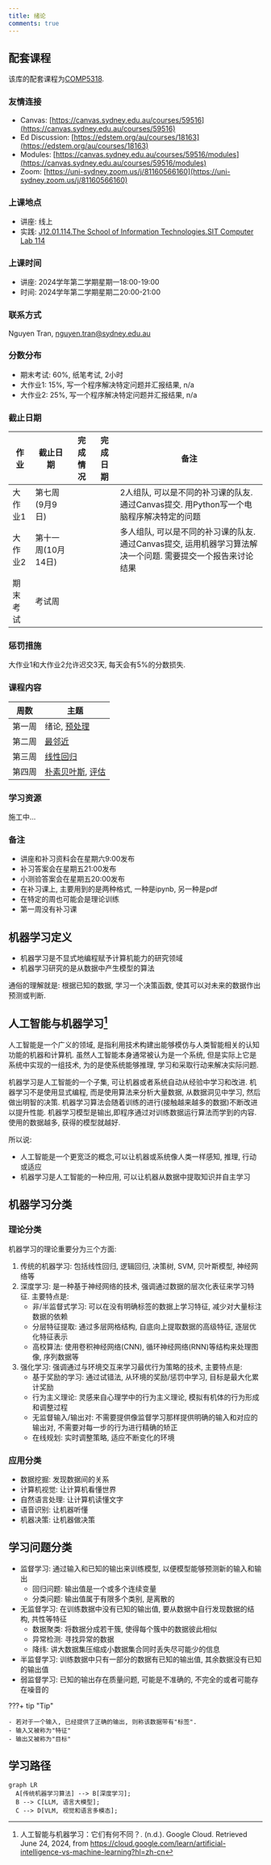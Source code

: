 ```yaml
---
title: 绪论
comments: true
---
```


## 配套课程

该库的配套课程为[COMP5318](https://www.sydney.edu.au/units/COMP5318/2024-S2C-NE-CC).

### 友情连接

- Canvas: [https://canvas.sydney.edu.au/courses/59516](https://canvas.sydney.edu.au/courses/59516)
- Ed Discussion: [https://edstem.org/au/courses/18163](https://edstem.org/au/courses/18163)
- Modules: [https://canvas.sydney.edu.au/courses/59516/modules](https://canvas.sydney.edu.au/courses/59516/modules)
- Zoom: [https://uni-sydney.zoom.us/j/81160566160](https://uni-sydney.zoom.us/j/81160566160)

### 上课地点

- 讲座: 线上
- 实践: [J12.01.114.The School of Information Technologies.SIT Computer Lab 114](https://maps.sydney.edu.au/?room=J12.01.114)

### 上课时间

- 讲座: 2024学年第二学期星期一18:00-19:00
- 时间: 2024学年第二学期星期二20:00-21:00

### 联系方式

Nguyen Tran, nguyen.tran@sydney.edu.au

### 分数分布

- 期末考试: 60%, 纸笔考试, 2小时
- 大作业1: 15%, 写一个程序解决特定问题并汇报结果, n/a
- 大作业2: 25%, 写一个程序解决特定问题并汇报结果, n/a


### 截止日期

|作业|截止日期|完成情况|完成日期|备注|
|-|-|-|-|-|
|大作业1|第七周(9月9日)|||2人组队, 可以是不同的补习课的队友. 通过Canvas提交. 用Python写一个电脑程序解决特定的问题|
|大作业2|第十一周(10月14日)|||多人组队, 可以是不同的补习课的队友. 通过Canvas提交, 运用机器学习算法解决一个问题. 需要提交一个报告来讨论结果|
|期末考试|考试周||||

### 惩罚措施

大作业1和大作业2允许迟交3天, 每天会有5%的分数损失.

### 课程内容

|周数|主题|
|-|-|
|第一周|绪论, [预处理](/算法/预处理)|
|第二周|[最邻近](/算法/最邻近)|
|第三周|[线性回归](/算法/线性回归)|
|第四周|[朴素贝叶斯](/算法/朴素贝叶斯), [评估](/算法/评估)|

### 学习资源

施工中...

### 备注

- 讲座和补习资料会在星期六9:00发布
- 补习答案会在星期五21:00发布
- 小测验答案会在星期五20:00发布
- 在补习课上, 主要用到的是两种格式, 一种是ipynb, 另一种是pdf
- 在特定的周也可能会是理论训练
- 第一周没有补习课

## 机器学习定义

- 机器学习是不显式地编程赋予计算机能力的研究领域
- 机器学习研究的是从数据中产生模型的算法

通俗的理解就是: 根据已知的数据, 学习一个决策函数, 使其可以对未来的数据作出预测或判断.

## 人工智能与机器学习[^1]

人工智能是一个广义的领域, 是指利用技术构建出能够模仿与人类智能相关的认知功能的机器和计算机. 虽然人工智能本身通常被认为是一个系统, 但是实际上它是系统中实现的一组技术, 为的是使系统能够推理, 学习和采取行动来解决实际问题.

机器学习是人工智能的一个子集, 可让机器或者系统自动从经验中学习和改进. 机器学习不是使用显式编程, 而是使用算法来分析大量数据, 从数据洞见中学习, 然后做出明智的决策. 机器学习算法会随着训练的进行(接触越来越多的数据)不断改进以提升性能. 机器学习模型是输出,即程序通过对训练数据运行算法而学到的内容. 使用的数据越多, 获得的模型就越好.

所以说:

- 人工智能是一个更宽泛的概念,可以让机器或系统像人类一样感知, 推理, 行动或适应
- 机器学习是人工智能的一种应用, 可以让机器从数据中提取知识并自主学习

## 机器学习分类

### 理论分类

机器学习的理论重要分为三个方面:

1. 传统的机器学习: 包括线性回归, 逻辑回归, 决策树, SVM, 贝叶斯模型, 神经网络等
2. 深度学习: 是一种基于神经网络的技术, 强调通过数据的层次化表征来学习特征. 主要特点是:
    - 非/半监督式学习: 可以在没有明确标签的数据上学习特征, 减少对大量标注数据的依赖
    - 分层特征提取: 通过多层网格结构, 自底向上提取数据的高级特征, 逐层优化特征表示
    - 高校算法: 使用卷积神经网络(CNN), 循环神经网络(RNN)等结构来处理图像, 序列数据等
3. 强化学习: 强调通过与环境交互来学习最优行为策略的技术, 主要特点是:
    - 基于奖励的学习: 通过试错法, 从环境的奖励/惩罚中学习, 目标是最大化累计奖励
    - 行为主义理论: 灵感来自心理学中的行为主义理论, 模拟有机体的行为形成和调整过程
    - 无监督输入/输出对: 不需要提供像监督学习那样提供明确的输入和对应的输出对, 不需要对每一步的行为进行精确的矫正
    - 在线规划: 实时调整策略, 适应不断变化的环境

### 应用分类

- 数据挖掘: 发现数据间的关系
- 计算机视觉: 让计算机看懂世界
- 自然语言处理: 让计算机读懂文字
- 语音识别: 让机器听懂
- 机器决策: 让机器做决策

## 学习问题分类

- 监督学习: 通过输入和已知的输出来训练模型, 以便模型能够预测新的输入和输出
    - 回归问题: 输出值是一个或多个连续变量
    - 分类问题: 输出值属于有限多个类别, 是离散的
- 无监督学习: 在训练数据中没有已知的输出值, 要从数据中自行发现数据的结构, 共性等特征
    - 数据聚类: 将数据分成若干簇, 使得每个簇中的数据彼此相似
    - 异常检测: 寻找异常的数据
    - 降纬: 讲大数据集压缩成小数据集合同时丢失尽可能少的信息
- 半监督学习: 训练数据中只有一部分的数据有已知的输出值, 其余数据没有已知的输出值
- 弱监督学习: 已知的输出存在质量问题, 可能是不准确的, 不完全的或者可能存在噪音的 

???+ tip "Tip"

    - 若对于一个输入, 已经提供了正确的输出, 则称该数据带有"标签".
    - 输入又被称为"特征"
    - 输出又被称为"目标"

## 学习路径

``` mermaid
graph LR
  A[传统机器学习算法] --> B[深度学习];
  B --> C[LLM, 语言大模型];
  C --> D[VLM, 视觉和语言多模态];
```

[^1]: 人工智能与机器学习：它们有何不同？. (n.d.). Google Cloud. Retrieved June 24, 2024, from https://cloud.google.com/learn/artificial-intelligence-vs-machine-learning?hl=zh-cn
[^2]: Machine-learning-deep-learning-notes/machine-learning/machine-learning-intro.md at master · loveunk/machine-learning-deep-learning-notes. (n.d.). Retrieved June 24, 2024, from https://github.com/loveunk/machine-learning-deep-learning-notes/blob/master/machine-learning/machine-learning-intro.md